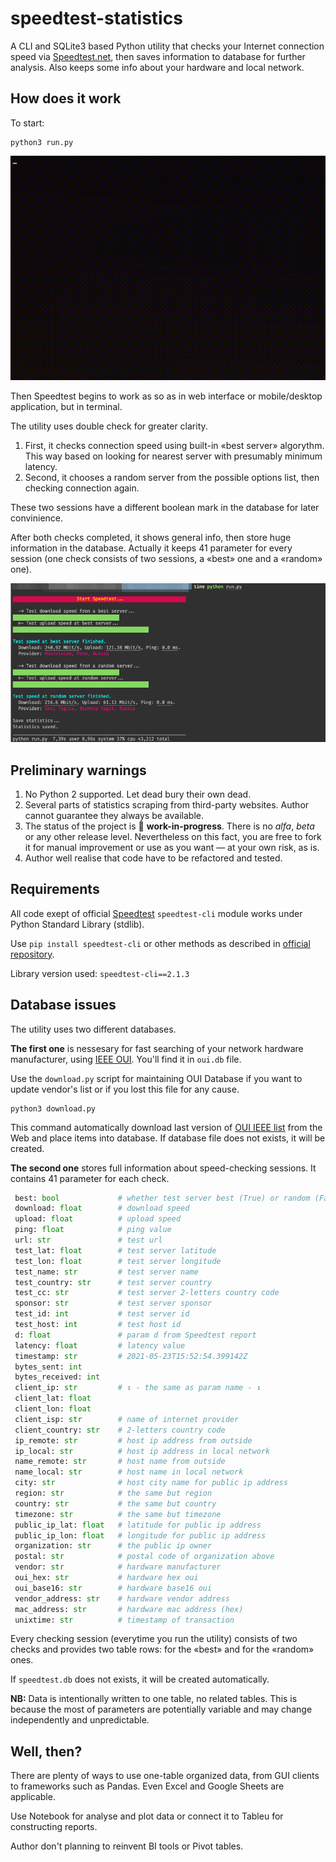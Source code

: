 # speedtest-statistics
A CLI and SQLite3 based Python utility that checks your Internet connection speed via [Speedtest.net](https://speedtest.net), then saves information to database for further analysis. Also keeps some info about your hardware and local network.

## How does it work
To start:

```shell
python3 run.py
```

![Checking in progress](https://github.com/trankov/speedtest-statistics/blob/main/readmefiles/speedtest.gif?raw=true)

Then Speedtest begins to work as so as in web interface or mobile/desktop application, but in terminal.

The utility uses double check for greater clarity.

1. First, it checks connection speed using built-in «best server» algorythm. This way based on looking for nearest server with presumably minimum latency.
2. Second, it chooses a random server from the possible options list, then checking connection again.

These two sessions have a different boolean mark in the database for later convinience.

After both checks completed, it shows general info, then store huge information in the database. Actually it keeps 41 parameter for every session (one check consists of two sessions, a «best» one and a «random» one).

![Checking complete](https://github.com/trankov/speedtest-statistics/blob/main/readmefiles/terminal2.png?raw=true)

## Preliminary warnings
1. No Python 2 supported. Let dead bury their own dead.
2. Several parts of statistics scraping from third-party websites. Author cannot guarantee they always be available.
3. The status of the project is :toilet: **work-in-progress**. There is no _alfa_, _beta_ or any other release level. Nevertheless on this fact, you are free to fork it for manual improvement or use as you want — at your own risk, as is.
4. Author well realise that code have to be refactored and tested.

## Requirements

All code exept of official [Speedtest](https://speedtest.net) `speedtest-cli` module works under Python Standard Library (stdlib).

Use `pip install speedtest-cli` or other methods as described in [official repository](https://github.com/sivel/speedtest-cli).

Library version used: `speedtest-cli==2.1.3`

## Database issues
The utility uses two different databases.

**The first one** is nessesary for fast searching of your network hardware manufacturer, using [IEEE OUI](https://en.wikipedia.org/wiki/Organizationally_unique_identifier). You'll find it in `oui.db` file.

Use the `download.py` script for maintaining OUI Database if you want to update vendor's list or if you lost this file for any cause.

```shell
python3 download.py
```
This command automatically download last version of [OUI IEEE list](http://standards-oui.ieee.org) from the Web and place items into database. If database file does not exists, it will be created.

**The second one** stores full information about speed-checking sessions. It contains 41 parameter for each check.
```python
 best: bool             # whether test server best (True) or random (False)
 download: float        # download speed
 upload: float          # upload speed
 ping: float            # ping value
 url: str               # test url
 test_lat: float        # test server latitude
 test_lon: float        # test server longitude
 test_name: str         # test server name
 test_country: str      # test server country
 test_cc: str           # test server 2-letters country code
 sponsor: str           # test server sponsor
 test_id: int           # test server id
 test_host: int         # test host id
 d: float               # param d from Speedtest report
 latency: float         # latency value
 timestamp: str         # 2021-05-23T15:52:54.399142Z
 bytes_sent: int
 bytes_received: int
 client_ip: str         # ↕︎ - the same as param name - ↕︎
 client_lat: float
 client_lon: float
 client_isp: str        # name of internet provider
 client_country: str    # 2-letters country code
 ip_remote: str         # host ip address from outside
 ip_local: str          # host ip address in local network
 name_remote: str       # host name from outside
 name_local: str        # host name in local network
 city: str              # host city name for public ip address
 region: str            # the same but region
 country: str           # the same but country
 timezone: str          # the same but timezone
 public_ip_lat: float   # latitude for public ip address
 public_ip_lon: float   # longitude for public ip address
 organization: str      # the public ip owner
 postal: str            # postal code of organization above
 vendor: str            # hardware manufacturer
 oui_hex: str           # hardware hex oui
 oui_base16: str        # hardware base16 oui
 vendor_address: str    # hardware vendor address
 mac_address: str       # hardware mac address (hex)
 unixtime: str          # timestamp of transaction
```
Every checking session (everytime you run the utility) consists of two checks and provides two table rows: for the «best» and for the «random» ones.

If `speedtest.db` does not exists, it will be created automatically.

**NB:** Data is intentionally written to one table, no related tables. This is because the most of parameters are potentially variable and may change independently and unpredictable.

## Well, then?
There are plenty of ways to use one-table organized data, from GUI clients to frameworks such as Pandas. Even Excel and Google Sheets are applicable.

Use Notebook for analyse and plot data or connect it to Tableu for constructing reports.

Author don't planning to reinvent BI tools or Pivot tables.
